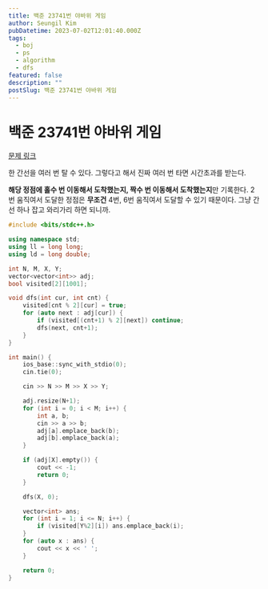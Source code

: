 ```yaml
---
title: 백준 23741번 야바위 게임
author: Seungil Kim
pubDatetime: 2023-07-02T12:01:40.000Z
tags:
  - boj
  - ps
  - algorithm
  - dfs
featured: false
description: ""
postSlug: 백준 23741번 야바위 게임
---
```

# 백준 23741번 야바위 게임

[문제 링크](https://www.acmicpc.net/problem/23741)

한 간선을 여러 번 탈 수 있다. 그렇다고 해서 진짜 여러 번 타면 시간초과를 받는다.

**해당 정점에 홀수 번 이동해서 도착했는지, 짝수 번 이동해서 도착했는지**만 기록한다. 2번 움직여서 도달한 정점은 **무조건** 4번, 6번 움직여서 도달할 수 있기 때문이다. 그냥 간선 하나 잡고 와리가리 하면 되니까.

```cpp
#include <bits/stdc++.h>

using namespace std;
using ll = long long;
using ld = long double;

int N, M, X, Y;
vector<vector<int>> adj;
bool visited[2][1001];

void dfs(int cur, int cnt) {
    visited[cnt % 2][cur] = true;
    for (auto next : adj[cur]) {
        if (visited[(cnt+1) % 2][next]) continue;
        dfs(next, cnt+1);
    }
}

int main() {
    ios_base::sync_with_stdio(0);
    cin.tie(0);

    cin >> N >> M >> X >> Y;

    adj.resize(N+1);
    for (int i = 0; i < M; i++) {
        int a, b;
        cin >> a >> b;
        adj[a].emplace_back(b);
        adj[b].emplace_back(a);
    }

    if (adj[X].empty()) {
        cout << -1;
        return 0;
    }

    dfs(X, 0);

    vector<int> ans;
    for (int i = 1; i <= N; i++) {
        if (visited[Y%2][i]) ans.emplace_back(i);
    }
    for (auto x : ans) {
        cout << x << ' ';
    }

    return 0;
}
```


